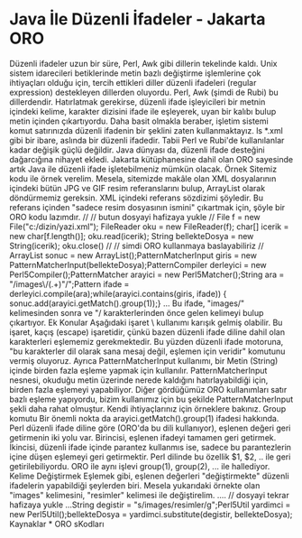 # Java İle Düzenli İfadeler - Jakarta ORO

Düzenli ifadeler uzun bir süre, Perl, Awk gibi dillerin tekelinde
kaldı. Unix sistem idarecileri betiklerinde metin bazlı değiştirme
işlemlerine çok ihtiyaçları olduğu için, tercih ettikleri diller
düzenli ifadeleri (regular expression) destekleyen dillerden
oluyordu. Perl, Awk (şimdi de Rubi) bu dillerdendir.  Hatırlatmak
gerekirse, düzenli ifade işleyicileri bir metnin içindeki kelime,
karakter dizisini ifade ile eşleyerek, uyan bir kalıbı bulup metin
içinden çıkartıyordu. Daha basit olmakla beraber, işletim sistemi
komut satırınızda düzenli ifadenin bir şeklini zaten
kullanmaktayız. ls *.xml gibi bir ibare, aslında bir düzenli
ifadedir. Tabii Perl ve Rubi'de kullanılanlar kadar değişik güçlü
değildir.  Java dünyası da, düzenli ifade desteğini dağarcığına
nihayet ekledi. Jakarta kütüphanesine dahil olan ORO sayesinde artık
Java ile düzenli ifade işletebilmeniz mümkün olacak.  Örnek Sitemiz
kodu ile örnek verelim.  Mesela, sitemizde makâle olan XML
dosyalarının içindeki bütün JPG ve GIF resim referanslarını bulup,
ArrayList olarak döndürmemiz gereksin. XML içindeki referans sözdizimi
şöyledir.  <normalresim kaynak="/images/resim_1.gif"/> Bu referans
içinden "sadece resim dosyasının ismini" çıkartmak için, şöyle bir ORO
kodu lazımdır.  // // butun dosyayi hafizaya yukle // File f = new
File("c:/dizin/yazi.xml"); FileReader oku = new FileReader(f); char[]
icerik = new char[f.length()]; oku.read(icerik); String bellekteDosya
= new String(icerik); oku.close() // // simdi ORO kullanmaya
baslayabiliriz // ArrayList sonuc = new
ArrayList();PatternMatcherInput giris = new
PatternMatcherInput(bellekteDosya);PatternCompiler derleyici = new
Perl5Compiler();PatternMatcher arayici = new Perl5Matcher();String ara
= "/images\\/(.+)\"/";Pattern ifade =
derleyici.compile(ara);while(arayici.contains(giris, ifade)) {
sonuc.add(arayici.getMatch().group(1));} ...  Bu ifade, "images/"
kelimesinden sonra ve "/ karakterlerinden önce gelen kelimeyi bulup
çıkartıyor.  Ek Konular Aşağıdaki işaret \\ kullanımı karışık gelmiş
olabilir. Bu işaret, kaçış (escape) işaretidir, çünkü bazen düzenli
ifade diline dahil olan karakterleri eşlememiz gerekmektedir. Bu
yüzden düzenli ifade motoruna, "bu karakterler dil olarak sana mesaj
değil, eşlemen için veridir" komutunu vermiş oluyoruz.  Ayrıca
PatternMatcherInput kullanımı, bir Metin (String) içinde birden fazla
eşleme yapmak için kullanılır. PatternMatcherInput nesnesi, okuduğu
metin üzerinde nerede kaldığını hatırlayabildiği için, birden fazla
eşlemeyi yapabiliyor. Diğer gördüğümüz ORO kullanımları satır bazlı
eşleme yapıyordu, bizim kullanımız için bu şekilde PatternMatcherInput
şekli daha rahat olmuştur. Kendi ihtiyaçlarınız için örneklere
bakınız.  Group komutu Bir önemli nokta da arayici.getMatch().group(1)
ifadesi hakkında.  Perl düzenli ifade diline göre (ORO'da bu dili
kullanıyor), eşlenen değeri geri getirmenin iki yolu var. Birincisi,
eşlenen ifadeyi tamamen geri getirmek. İkincisi, düzenli ifade içinde
parantez kullanmıs ise, sadece bu parantezlerin içine düşen eşlemeyi
geri getirmektir. Perl dilinde bu özellik $1, $2, .. ile geri
getirilebiliyordu. ORO ile aynı işlevi group(1), group(2), ... ile
hallediyor.  Kelime Değiştirmek Eşlemek gibi, eşlenen değerleri
"değiştirmekte" düzenli ifadelerin yapabildiği şeylerden biri.  Mesela
yukarıdaki örnekte olan "images" kelimesini, "resimler" kelimesi ile
değiştirelim.  ....  // dosyayi tekrar hafizaya yukle ...String
degistir = "s/images/resimler/g";Perl5Util yardimci = new
Perl5Util();bellekteDosya = yardimci.substitute(degistir,
bellekteDosya); Kaynaklar * ORO sKodları




